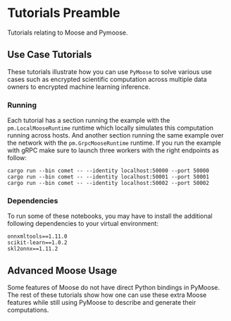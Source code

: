 # Tutorials Preamble
Tutorials relating to Moose and Pymoose.

## Use Case Tutorials
These tutorials illustrate how you can use `PyMoose` to solve various use cases such as encrypted scientific computation across multiple data owners to encrypted machine learning inference.

### Running
Each tutorial has a section running the example with the `pm.LocalMooseRuntime` runtime which locally simulates this computation running across hosts. And another section running the same example over the network with the `pm.GrpcMooseRuntime` runtime. If you run the example with gRPC make sure to launch three workers with the right endpoints as follow:
```
cargo run --bin comet -- --identity localhost:50000 --port 50000
cargo run --bin comet -- --identity localhost:50001 --port 50001
cargo run --bin comet -- --identity localhost:50002 --port 50002
```

### Dependencies
To run some of these notebooks, you may have to install the additional following dependencies to your virtual environment:
```
onnxmltools==1.11.0
scikit-learn==1.0.2
skl2onnx==1.11.2
```

## Advanced Moose Usage
Some features of Moose do not have direct Python bindings in PyMoose. The rest of these tutorials show how one can use these extra Moose features while still using PyMoose to describe and generate their computations.
